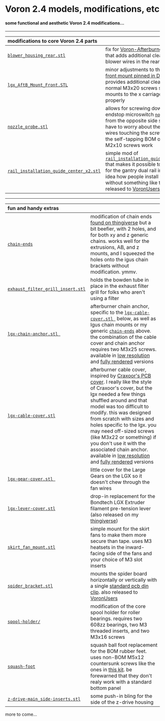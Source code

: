 # Voron 2.4 models, modifications, etc
#### some functional and aesthetic Voron 2.4 modifications...

---

| modifications to core Voron 2.4 parts | |
| :--- | :--- |
| [`blower_housing_rear.stl`](stl/blower_housing_rear.stl) | fix for [Voron-Afterburner issue #13](https://github.com/VoronDesign/Voron-Afterburner/issues/13) that adds additional clearance for the blower wires in the rear housing |
| [`lgx_AftB_Mount_Front.STL`](stl/lgx_AftB_Mount_Front.STL) | minor adjustments to the [Bondtech LGX front mount pinned in Discord](https://discord.com/channels/460117602945990666/635687829254701107/823914498808217621) that provides additional clearance for normal M3x20 screws so the toolhead mounts to the x carriage assembly properly |
| [`nozzle_probe.stl`](stl/nozzle_probe.stl) | allows for screwing down the z-endstop microswitch [`nozzle_probe.stl`](https://github.com/VoronDesign/Voron-2/blob/Voron2.4/STLs/VORON2.4/Z_Endstop/nozzle_probe.stl) from the opposite side so that you don't have to worry about the microswitch wires touching the screw heads.  both the self-tapping BOM or standard M2x10 screws work |
| [`rail_installation_guide_center_x2.stl`](stl/rail_installation_guide_center_x2.stl) | simple mod of [`rail_installation_guide_center_x2.stl`](https://github.com/VoronDesign/Voron-2/blob/Voron2.4/STLs/VORON2.4/Tools/rail_installation_guide_center_x2.stl) that makes it possible to use the guide for the gantry dual rail install.  I have no idea how people install those rails without something like this.  also released to [VoronUsers](https://github.com/VoronDesign/VoronUsers/tree/master/printer_mods/geoffreyyoung/dual_rail_guide) |

---

| fun and handy extras | |
| :-------------------------------- | :--- |
| [`chain-ends`](stl/chain-ends/) | modification of chain ends [found on thingiverse](https://www.thingiverse.com/thing:3993841) but a bit beefier, with 2 holes, and for both xy and z generic chains.  works well for the extrusions, AB, and z mounts, and I squeezed the holes onto the igus chain brackets without modification.  ymmv.  |
| [`exhaust_filter_grill_insert.stl`](stl/exhaust_filter_grill_insert.stl) | holds the bowden tube in place in the exhaust filter grill for folks who aren't using a filter |
| [`lgx-chain-anchor.stl `](stl/lgx-chain-anchor.stl) | afterburner chain anchor, specific to the [`lgx-cable-cover.stl `](stl/lgx-cable-cover.stl) below, as well as Igus chain mounts or my generic [`chain-ends`](stl/chain-ends/) above. the combination of the cable cover and chain anchor requires two M3x25 screws.  available in [low resolution](stl/lgx-chain-anchor-low.stl) and [fully rendered](stl/lgx-chain-anchor.stl) versions  |
| [`lgx-cable-cover.stl`](stl/lgx-cable-cover.stl) | afterburner cable cover, inspired by [Craxoor's PCB cover](https://github.com/craxoor/VoronMods/tree/master/PCB%20Cover).  I really like the style of Craxoor's cover, but the lgx needed a few things shuffled around and that model was too difficult to modify.  this was designed from scratch with sizes and holes specific to the lgx.  you may need off-sized screws (like M3x22 or something) if you don't use it with the associated chain anchor.  available in [low resolution](stl/lgx-cable-cover-low.stl) and [fully rendered](stl/lgx-cable-cover.stl) versions |
| [`lgx-gear-cover.stl `](stl/lgx-gear-cover.stl ) | little cover for the Large Gears on the LGX so it doesn't chew through the fan wires |
| [`lgx-lever-cover.stl`](stl/lgx-lever-cover.stl) | drop-in replacement for the Bondtech LGX Extruder filament pre-tension lever (also released on my [thingiverse](https://www.thingiverse.com/thing:4873766)) |
| [`skirt_fan_mount.stl`](stl/skirt_fan_mount.stl) | simple mount for the skirt fans to make them more secure than tape.  uses M3 heatsets in the inward-facing side of the fans and your choice of M3 slot inserts |
| [`spider_bracket.stl`](stl/spider_bracket.stl) | mounts the spider board horizontally or vertically with a single [standard pcb din clip](https://github.com/VoronDesign/Voron-2/blob/Voron2.4/STLs/VORON2.4/Electronics_Compartment/DIN_Brackets/pcb_din_clip_x3.stl).  also released to [VoronUsers](https://github.com/geoffrey-young/VoronUsers/tree/geoffrey-young-spider_bracket/printer_mods/geoffreyyoung/spider_bracket) |
| [`spool-holder/`](stl/spool-holder/) | modification of the core spool holder for roller bearings.  requires two 608zz bearings, two M3 threaded inserts, and two M3x16 screws |
| [`squash-foot`](stl/squash-foot.stl) | squash ball foot replacement for the BOM rubber feet.  uses non-BOM M5x12 countersunk screws like the ones in [this kit](https://www.amazon.com/gp/product/B0734Q7DDG).  be forewarned that they don't realy work with a standard bottom panel |
| [`z-drive-main_side-inserts.stl`](stl/z-drive-main_side-inserts.stl) | some push-in bling for the side of the z-drive housing |

more to come...

